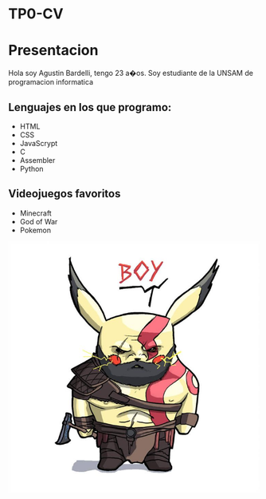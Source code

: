 # TP0-CV

# Presentacion
Hola soy Agustin Bardelli, tengo 23 a�os. Soy estudiante de la UNSAM de programacion informatica

## Lenguajes en los que programo:
* HTML
* CSS
* JavaScrypt
* C
* Assembler
* Python

## Videojuegos favoritos
* Minecraft
* God of War
* Pokemon

![alt text](PikaTos.png)